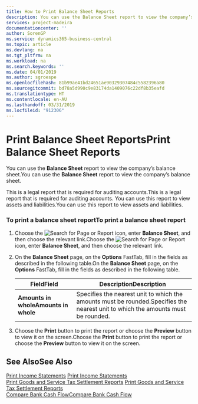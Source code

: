 ```yaml
---
title: How to Print Balance Sheet Reports
description: You can use the Balance Sheet report to view the company’s balance sheet.
services: project-madeira
documentationcenter: ''
author: SorenGP
ms.service: dynamics365-business-central
ms.topic: article
ms.devlang: na
ms.tgt_pltfrm: na
ms.workload: na
ms.search.keywords: ''
ms.date: 04/01/2019
ms.author: sgroespe
ms.openlocfilehash: 81b99ae41bd24651ae90329307484c5582396a80
ms.sourcegitcommit: bd78a5d990c9e83174da1409076c22df8b35eafd
ms.translationtype: HT
ms.contentlocale: en-AU
ms.lasthandoff: 03/31/2019
ms.locfileid: "912306"
---
```

# <a name="print-balance-sheet-reports"></a><span data-ttu-id="d8892-103">Print Balance Sheet Reports</span><span class="sxs-lookup"><span data-stu-id="d8892-103">Print Balance Sheet Reports</span></span>
<span data-ttu-id="d8892-104">You can use the **Balance Sheet** report to view the company’s balance sheet.</span><span class="sxs-lookup"><span data-stu-id="d8892-104">You can use the **Balance Sheet** report to view the company’s balance sheet.</span></span>  

 <span data-ttu-id="d8892-105">This is a legal report that is required for auditing accounts.</span><span class="sxs-lookup"><span data-stu-id="d8892-105">This is a legal report that is required for auditing accounts.</span></span> <span data-ttu-id="d8892-106">You can use this report to view assets and liabilities.</span><span class="sxs-lookup"><span data-stu-id="d8892-106">You can use this report to view assets and liabilities.</span></span>  

### <a name="to-print-a-balance-sheet-report"></a><span data-ttu-id="d8892-107">To print a balance sheet report</span><span class="sxs-lookup"><span data-stu-id="d8892-107">To print a balance sheet report</span></span>  

1.  <span data-ttu-id="d8892-108">Choose the ![Search for Page or Report](../../media/ui-search/search_small.png "Search for Page or Report icon") icon, enter **Balance Sheet**, and then choose the relevant link.</span><span class="sxs-lookup"><span data-stu-id="d8892-108">Choose the ![Search for Page or Report](../../media/ui-search/search_small.png "Search for Page or Report icon") icon, enter **Balance Sheet**, and then choose the relevant link.</span></span>  

2.  <span data-ttu-id="d8892-109">On the **Balance Sheet** page, on the **Options** FastTab, fill in the fields as described in the following table.</span><span class="sxs-lookup"><span data-stu-id="d8892-109">On the **Balance Sheet** page, on the **Options** FastTab, fill in the fields as described in the following table.</span></span>  

    |<span data-ttu-id="d8892-110">Field</span><span class="sxs-lookup"><span data-stu-id="d8892-110">Field</span></span>|<span data-ttu-id="d8892-111">Description</span><span class="sxs-lookup"><span data-stu-id="d8892-111">Description</span></span>|  
    |---------------------------------|---------------------------------------|  
    |<span data-ttu-id="d8892-112">**Amounts in whole**</span><span class="sxs-lookup"><span data-stu-id="d8892-112">**Amounts in whole**</span></span>|<span data-ttu-id="d8892-113">Specifies the nearest unit to which the amounts must be rounded.</span><span class="sxs-lookup"><span data-stu-id="d8892-113">Specifies the nearest unit to which the amounts must be rounded.</span></span>|  

3.  <span data-ttu-id="d8892-114">Choose the **Print** button to print the report or choose the **Preview** button to view it on the screen.</span><span class="sxs-lookup"><span data-stu-id="d8892-114">Choose the **Print** button to print the report or choose the **Preview** button to view it on the screen.</span></span>  

## <a name="see-also"></a><span data-ttu-id="d8892-115">See Also</span><span class="sxs-lookup"><span data-stu-id="d8892-115">See Also</span></span>  
 <span data-ttu-id="d8892-116">[Print Income Statements](how-to-print-income-statements.md) </span><span class="sxs-lookup"><span data-stu-id="d8892-116">[Print Income Statements](how-to-print-income-statements.md) </span></span>  
 <span data-ttu-id="d8892-117">[Print Goods and Service Tax Settlement Reports](how-to-print-goods-and-service-tax-settlement-reports.md) </span><span class="sxs-lookup"><span data-stu-id="d8892-117">[Print Goods and Service Tax Settlement Reports](how-to-print-goods-and-service-tax-settlement-reports.md) </span></span>  
 [<span data-ttu-id="d8892-118">Compare Bank Cash Flow</span><span class="sxs-lookup"><span data-stu-id="d8892-118">Compare Bank Cash Flow</span></span>](how-to-compare-bank-cash-flow.md)

